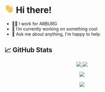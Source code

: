 # <img src="https://raw.githubusercontent.com/ozcanovunc/ozcanovunc/master/wave.gif" width="30px"> Hi there!

- 👨‍💻 I work for ARBURG
- 🏃 I’m currently working on something cool
- 💬 Ask me about anything, I'm happy to help

## 📈 GitHub Stats

<p align="center">
  <tr>
    <td align="center" style="padding=0;width=50%;">
      <a href="https://github.com/felixwochele">
      <img src="https://github-readme-stats.vercel.app/api/?username=felixwochele&title_color=ec7460&text_color=9f9f9f&show_icons=true&bg_color=00000000&hide_border=true&icon_color=ec7460&hide_title=true&count_private=true&include_all_commits=true&enable_animations=true" />
    </td>
      <td align="center" style="padding=0;width=50%;">
      <a href="https://github.com/felixwochele">
      <img src="https://github-readme-stats-one-bice.vercel.app/api/top-langs/?username=felixwochele&role=OWNER,ORGANIZATION_MEMBER,COLLABORATOR&title_color=ec7460&text_color=9f9f9f&show_icons=true&bg_color=00000000&hide_border=true&icon_color=ec7460&hide_title=true&count_private=true&enable_animations=true" />
    </td>
  </tr>
</p>

<p align="center">
  <tr>
    <td align="center" style="padding=0;width=50%;">
      <a href="https://github.com/felixwochele">
      <img src="https://github-readme-streak-stats.herokuapp.com?user=felixwochele&theme=tokyonight_duo&hide_border=true&ring=ec7460&currStreakLabel=ec7460&sideNums=ec7460&dates=979797&sideLabels=ec7460&currStreakNum=ec7460&border=DD2727&stroke=00000000&background=00000000&fire=FF7600" />
    </td>
  </tr>
</p>

<div align="center"> <img src="https://github.com/ozcanovunc/ozcanovunc/blob/output/github-contribution-grid-snake.svg" /></div>
